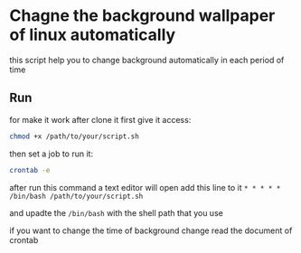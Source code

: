 # Chagne the background wallpaper of linux automatically

this script help you to change background automatically in each period of time

## Run

for make it work after clone it first give it access:

```bash
chmod +x /path/to/your/script.sh
```

then set a job to run it:

```bash
crontab -e
```

after run this command a text editor will open add this line to it  `* * * * * /bin/bash /path/to/your/script.sh` 

and upadte the `/bin/bash` with the shell path that you use <br>

if you want to change the time of background change read the document of crontab
